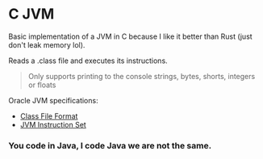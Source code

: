 # C JVM

Basic implementation of a JVM in C because I like it better than Rust (just don't leak memory lol).

Reads a .class file and executes its instructions.

> Only supports printing to the console strings, bytes, shorts, integers or floats

Oracle JVM specifications:
- [Class File Format](https://docs.oracle.com/javase/specs/jvms/se7/html/jvms-4.html)
- [JVM Instruction Set](https://docs.oracle.com/javase/specs/jvms/se7/html/jvms-6.html)

### You code in Java, I code Java we are not the same.